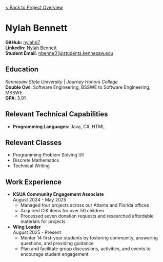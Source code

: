 [< Back to Project Overview](../../README.md)

# Nylah Bennett


**GitHub:** [nylahb7](https://github.com/Nylahb7)
<br>**LinkedIn:**  [Nylah Bennett](www.linkedin.com/in/nylah-bennett)
<br>**Student Email:** nbenne31@students.kennesaw.edu


## Education
*Kennesaw State University* | *Journey Honors College*
<br>**Double Owl**: Software Engineering, BSSWE to Software Engineering, MSSWE
<br>**GPA**: 3.91


## Relevant Technical Capabilities
- **Programming Languages:** Java, C#, HTML


## Relevant Classes
 - Programming Problem Solving I/II
 - Discrete Mathematics
 - Technical Writing

## Work Experience
- **KSUA Community Engagement Associate**
<br>August 2024 - May 2025
  - Managed four projects across our Atlanta and Florida offices
  - Acquired CIK items for over 50 children
  - Processed seven donation requests and researched affordable materials for projects
- **Wing Leader**
<br> August 2025 - Present
  - Mentor 14 first-year students by fostering community, answering questions, and providing guidance
  - Plan and facilitate group discussions, activities, and events to encourage student engagement

